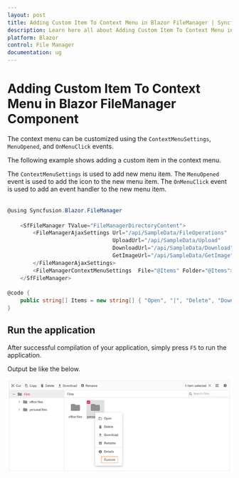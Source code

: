 ```yaml
---
layout: post
title: Adding Custom Item To Context Menu in Blazor FileManager | Syncfusion
description: Learn here all about Adding Custom Item To Context Menu in Syncfusion Blazor FileManager component and more.
platform: Blazor
control: File Manager
documentation: ug
---
```


# Adding Custom Item To Context Menu in Blazor FileManager Component

The context menu can be customized using the `ContextMenuSettings`, `MenuOpened`, and `OnMenuClick` events.

The following example shows adding a custom item in the context menu.

The `ContextMenuSettings` is used to add new menu item. The `MenuOpened` event is used to add the icon to the new menu item. The `OnMenuClick` event is used to add an event handler to the new menu item.

```csharp

@using Syncfusion.Blazor.FileManager

    <SfFileManager TValue="FileManagerDirectoryContent">
        <FileManagerAjaxSettings Url="/api/SampleData/FileOperations"
                                 UploadUrl="/api/SampleData/Upload"
                                 DownloadUrl="/api/SampleData/Download"
                                 GetImageUrl="/api/SampleData/GetImage">
        </FileManagerAjaxSettings>
        <FileManagerContextMenuSettings  File="@Items" Folder="@Items"></FileManagerContextMenuSettings>
    </SfFileManager>

@code {
    public string[] Items = new string[] { "Open", "|", "Delete", "Download", "Rename", "|", "Details", "Custom" };
}

```

## Run the application

After successful compilation of your application, simply press `F5` to run the application.

Output be like the below.

![Custom Context Menu](../images/custom-context.png)